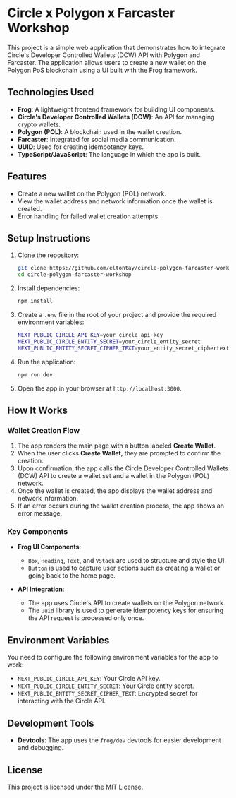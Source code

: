 # Circle x Polygon x Farcaster Workshop

This project is a simple web application that demonstrates how to integrate Circle's Developer Controlled Wallets (DCW) API with Polygon and Farcaster. The application allows users to create a new wallet on the Polygon PoS blockchain using a UI built with the Frog framework.

## Technologies Used

- **Frog**: A lightweight frontend framework for building UI components.
- **Circle's Developer Controlled Wallets (DCW)**: An API for managing crypto wallets.
- **Polygon (POL)**: A blockchain used in the wallet creation.
- **Farcaster**: Integrated for social media communication.
- **UUID**: Used for creating idempotency keys.
- **TypeScript/JavaScript**: The language in which the app is built.

## Features

- Create a new wallet on the Polygon (POL) network.
- View the wallet address and network information once the wallet is created.
- Error handling for failed wallet creation attempts.

## Setup Instructions

1. Clone the repository:

    ```bash
    git clone https://github.com/eltontay/circle-polygon-farcaster-workshop.git
    cd circle-polygon-farcaster-workshop
    ```

2. Install dependencies:

    ```bash
    npm install
    ```

3. Create a `.env` file in the root of your project and provide the required environment variables:

    ```bash
    NEXT_PUBLIC_CIRCLE_API_KEY=your_circle_api_key
    NEXT_PUBLIC_CIRCLE_ENTITY_SECRET=your_circle_entity_secret
    NEXT_PUBLIC_ENTITY_SECRET_CIPHER_TEXT=your_entity_secret_ciphertext
    ```

4. Run the application:

    ```bash
    npm run dev
    ```

5. Open the app in your browser at `http://localhost:3000`.


## How It Works

### Wallet Creation Flow

1. The app renders the main page with a button labeled **Create Wallet**.
2. When the user clicks **Create Wallet**, they are prompted to confirm the creation.
3. Upon confirmation, the app calls the Circle Developer Controlled Wallets (DCW) API to create a wallet set and a wallet in the Polygon (POL) network.
4. Once the wallet is created, the app displays the wallet address and network information.
5. If an error occurs during the wallet creation process, the app shows an error message.

### Key Components

- **Frog UI Components**:
    - `Box`, `Heading`, `Text`, and `VStack` are used to structure and style the UI.
    - `Button` is used to capture user actions such as creating a wallet or going back to the home page.

- **API Integration**:
    - The app uses Circle's API to create wallets on the Polygon network.
    - The `uuid` library is used to generate idempotency keys for ensuring the API request is processed only once.

## Environment Variables

You need to configure the following environment variables for the app to work:

- `NEXT_PUBLIC_CIRCLE_API_KEY`: Your Circle API key.
- `NEXT_PUBLIC_CIRCLE_ENTITY_SECRET`: Your Circle entity secret.
- `NEXT_PUBLIC_ENTITY_SECRET_CIPHER_TEXT`: Encrypted secret for interacting with the Circle API.

## Development Tools

- **Devtools**: The app uses the `frog/dev` devtools for easier development and debugging.

## License

This project is licensed under the MIT License.